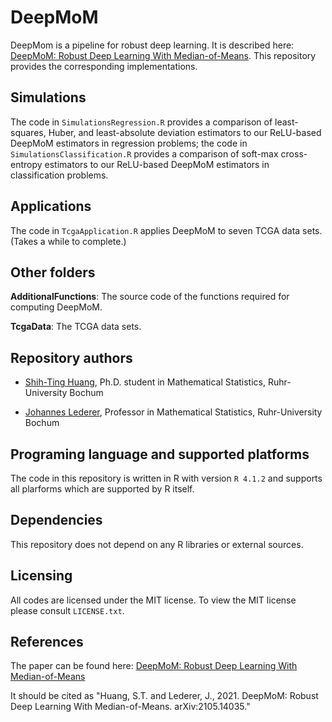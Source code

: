 # DeepMoM

DeepMom is a pipeline for robust deep learning.
It is described here: [DeepMoM: Robust Deep Learning With Median-of-Means](https://arxiv.org/abs/2105.14035).
This repository provides the corresponding implementations.

## Simulations

The code in `SimulationsRegression.R` provides a comparison of least-squares, Huber, and least-absolute deviation estimators to our ReLU-based DeepMoM estimators in regression problems;
the code in `SimulationsClassification.R` provides a comparison of soft-max cross-entropy estimators to our ReLU-based DeepMoM estimators in classification problems. 

## Applications

The code in `TcgaApplication.R` applies DeepMoM to seven TCGA data sets. (Takes a while to complete.)

## Other folders

**AdditionalFunctions**: The source code of the functions required for computing DeepMoM.

**TcgaData**: The TCGA data sets. 

## Repository authors 

* [Shih-Ting Huang](https://johanneslederer.com/team/), Ph.D. student in Mathematical Statistics, Ruhr-University Bochum

* [Johannes Lederer](https://johanneslederer.com), Professor in Mathematical Statistics, Ruhr-University Bochum

## Programing language and supported platforms

The code in this repository is written in R with version `R 4.1.2` and supports all plarforms which are supported by R itself.

## Dependencies

This repository does not depend on any R libraries or external sources.

## Licensing

All codes are licensed under the MIT license. To
view the MIT license please consult `LICENSE.txt`.

## References
 The paper can be found here: [DeepMoM: Robust Deep Learning With Median-of-Means](https://arxiv.org/abs/2105.14035)
 
 It should be cited as "Huang, S.T. and Lederer, J., 2021. DeepMoM: Robust Deep Learning With Median-of-Means. arXiv:2105.14035."
